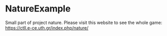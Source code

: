 # NatureExample
Small part of project nature.
Please visit this website to  see the whole game: https://ctll.e-ce.uth.gr/index.php/nature/
